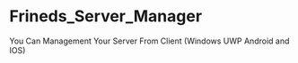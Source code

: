 # Frineds_Server_Manager

You Can Management Your Server From Client (Windows UWP Android and IOS)

